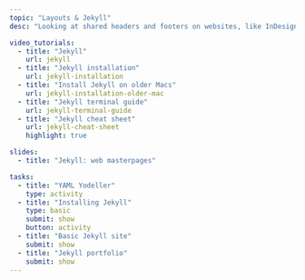 ```yaml
---
topic: "Layouts & Jekyll"
desc: "Looking at shared headers and footers on websites, like InDesign master pages, using the Jekyll site generator."

video_tutorials:
  - title: "Jekyll"
    url: jekyll
  - title: "Jekyll installation"
    url: jekyll-installation
  - title: "Install Jekyll on older Macs"
    url: jekyll-installation-older-mac
  - title: "Jekyll terminal guide"
    url: jekyll-terminal-guide
  - title: "Jekyll cheat sheet"
    url: jekyll-cheat-sheet
    highlight: true

slides:
  - title: "Jekyll: web masterpages"

tasks:
  - title: "YAML Yodeller"
    type: activity
  - title: "Installing Jekyll"
    type: basic
    submit: show
    button: activity
  - title: "Basic Jekyll site"
    submit: show
  - title: "Jekyll portfolio"
    submit: show
---
```

